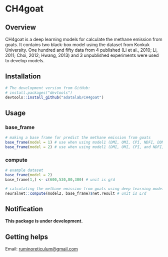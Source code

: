 # CH4goat

## Overview
CH4goat is a deep learning models for calculate the methane emission from goats. It contains two black-box model using the dataset from Konkuk University. One hundred and fifty data from 4 published (Li et al., 2010; Li, 2011; Choi, 2012; Hwang, 2013) and 3 unpublished experiments were used to develop models. 

## Installation  
``` r
# The development version from GitHub:
# install.packages("devtools")
devtools::install_github("adatalab/CH4goat")
```

## Usage
### base_frame
``` r
# making a base frame for predict the methane emission from goats
base_frame(model = 1) # use when using model1 (DMI, OMI, CPI, NDFI, DDMI, DOMI, DCPI, and DNDFI)
base_frame(model = 2) # use when using model1 (DMI, OMI, CPI, and NDFI)
```

### compute
``` r
# example dataset
base_frame(model = 2)
base_frame[1,] <- c(600,530,80,300) # unit is g/d

# calculating the methane emission from goats using deep learning model.
neuralnet::compute(model2, base_frame)$net.result # unit is L/d
```

## Notification
**This package is under development.**


## Getting helps
Email: ruminoreticulum@gmail.com
